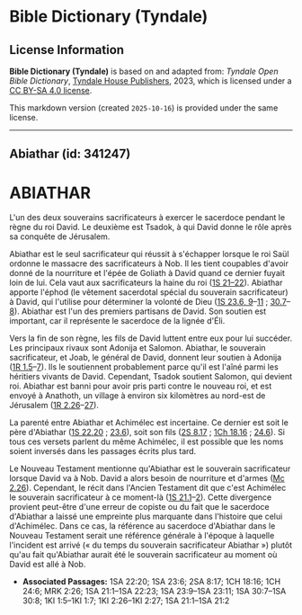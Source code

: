 # Bible Dictionary (Tyndale)

## License Information

**Bible Dictionary (Tyndale)** is based on and adapted from: _Tyndale Open Bible Dictionary_, [Tyndale House Publishers](https://tyndaleopenresources.com/), 2023, which is licensed under a [CC BY-SA 4.0 license](https://creativecommons.org/licenses/by-sa/4.0/legalcode.en).

This markdown version (created `2025-10-16`) is provided under the same license.



--------------------------------

## Abiathar (id: 341247)

ABIATHAR
========

L'un des deux souverains sacrificateurs à exercer le sacerdoce pendant le règne du roi David. Le deuxième est Tsadok, à qui David donne le rôle après sa conquête de Jérusalem.

Abiathar est le seul sacrificateur qui réussit à s'échapper lorsque le roi Saül ordonne le massacre des sacrificateurs à Nob. Il les tient coupables d'avoir donné de la nourriture et l'épée de Goliath à David quand ce dernier fuyait loin de lui. Cela vaut aux sacrificateurs la haine du roi ([1S 21–22](https://ref.ly/1Sam21:1-1Sam22:23)). Abiathar apporte l'éphod (le vêtement sacerdotal spécial du souverain sacrificateur) à David, qui l'utilise pour déterminer la volonté de Dieu ([1S 23\.6, 9](https://ref.ly/1Sam23:6)–[11](https://ref.ly/1Sam23:6) ; [30\.7](https://ref.ly/1Sam30:7-1Sam30:8)–[8](https://ref.ly/1Sam30:7-1Sam30:8)). Abiathar est l'un des premiers partisans de David. Son soutien est important, car il représente le sacerdoce de la lignée d'Éli.

Vers la fin de son règne, les fils de David luttent entre eux pour lui succéder. Les principaux rivaux sont Adonija et Salomon. Abiathar, le souverain sacrificateur, et Joab, le général de David, donnent leur soutien à Adonija ([1R 1\.5](https://ref.ly/1Kgs1:5-1Kgs1:7)–[7](https://ref.ly/1Kgs1:5-1Kgs1:7)). Ils le soutiennent probablement parce qu'il est l'aîné parmi les héritiers vivants de David. Cependant, Tsadok soutient Salomon, qui devient roi. Abiathar est banni pour avoir pris parti contre le nouveau roi, et est envoyé à Anathoth, un village à environ six kilomètres au nord\-est de Jérusalem ([1R 2\.26](https://ref.ly/1Kgs2:26-1Kgs2:27)–[27](https://ref.ly/1Kgs2:26-1Kgs2:27)).

La parenté entre Abiathar et Achimélec est incertaine. Ce dernier est soit le père d'Abiathar ([1S 22\.20](https://ref.ly/1Sam22:20) ; [23\.6](https://ref.ly/1Sam23:6)), soit son fils ([2S 8\.17](https://ref.ly/2Sam8:17) ; [1Ch 18\.16](https://ref.ly/1Chr18:16) ; [24\.6](https://ref.ly/1Chr24:6)). Si tous ces versets parlent du même Achimélec, il est possible que les noms soient inversés dans les passages écrits plus tard.

Le Nouveau Testament mentionne qu'Abiathar est le souverain sacrificateur lorsque David va à Nob. David a alors besoin de nourriture et d'armes ([Mc 2\.26](https://ref.ly/Mark2:26)). Cependant, le récit dans l'Ancien Testament dit que c'est Achimélec le souverain sacrificateur à ce moment\-là ([1S 21\.1](https://ref.ly/1Sam21:1-1Sam21:2)–[2](https://ref.ly/1Sam21:1-1Sam21:2)). Cette divergence provient peut\-être d'une erreur de copiste ou du fait que le sacerdoce d'Abiathar a laissé une empreinte plus marquante dans l'histoire que celui d'Achimélec. Dans ce cas, la référence au sacerdoce d'Abiathar dans le Nouveau Testament serait une référence générale à l'époque à laquelle l'incident est arrivé (« du temps du souverain sacrificateur Abiathar ») plutôt qu'au fait qu'Abiathar aurait été le souverain sacrificateur au moment où David est allé à Nob.

* **Associated Passages:** 1SA 22:20; 1SA 23:6; 2SA 8:17; 1CH 18:16; 1CH 24:6; MRK 2:26; 1SA 21:1–1SA 22:23; 1SA 23:9–1SA 23:11; 1SA 30:7–1SA 30:8; 1KI 1:5–1KI 1:7; 1KI 2:26–1KI 2:27; 1SA 21:1–1SA 21:2

